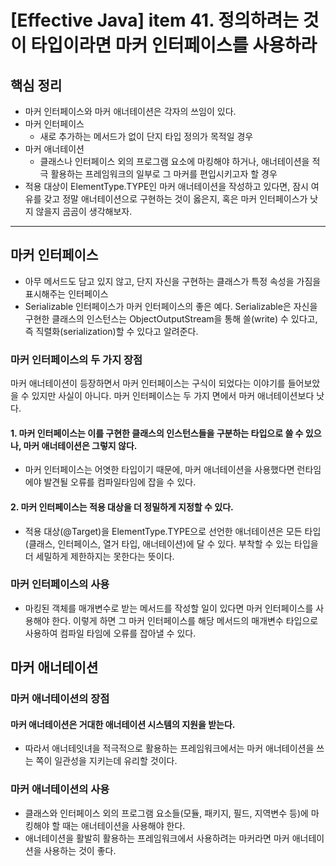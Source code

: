 # [Effective Java] item 41. 정의하려는 것이 타입이라면 마커 인터페이스를 사용하라

## 핵심 정리

- 마커 인터페이스와 마커 애너테이션은 각자의 쓰임이 있다.
- 마커 인터페이스
    - 새로 추가하는 메서드가 없이 단지 타입 정의가 목적일 경우
- 마커 애너테이션
    - 클래스나 인터페이스 외의 프로그램 요소에 마킹해야 하거나, 애너테이션을 적극 활용하는 프레임워크의 일부로 그 마커를 편입시키고자 할 경우
- 적용 대상이 ElementType.TYPE인 마커 애너테이션을 작성하고 있다면, 잠시 여유를 갖고 정말 애너테이션으로 구현하는 것이 옳은지, 혹은 마커 인터페이스가 낫지 않을지 곰곰이 생각해보자.

---

## 마커 인터페이스

- 아무 메서드도 담고 있지 않고, 단지 자신을 구현하는 클래스가 특정 속성을 가짐을 표시해주는 인터페이스
- Serializable 인터페이스가 마커 인터페이스의 좋은 예다. Serializable은 자신을 구현한 클래스의 인스턴스는 ObjectOutputStream을 통해 쓸(write) 수 있다고, 즉 직렬화(serialization)할 수 있다고 알려준다.

### 마커 인터페이스의 두 가지 장점
마커 애너테이션이 등장하면서 마커 인터페이스는 구식이 되었다는 이야기를 들어보았을 수 있지만 사실이 아니다. 마커 인터페이스는 두 가지 면에서 마커 애너테이션보다 낫다.

#### 1. 마커 인터페이스는 이를 구현한 클래스의 인스턴스들을 구분하는 타입으로 쓸 수 있으나, 마커 애너테이션은 그렇지 않다.
- 마커 인터페이스는 어엿한 타입이기 때문에, 마커 애너테이션을 사용했다면 런타임에야 발견될 오류를 컴파일타임에 잡을 수 있다.

#### 2. 마커 인터페이스는 적용 대상을 더 정밀하게 지정할 수 있다.
- 적용 대상(@Target)을 ElementType.TYPE으로 선언한 애너테이션은 모든 타입(클래스, 인터페이스, 열거 타입, 애너테이션)에 달 수 있다. 부착할 수 있는 타입을 더 세밀하게 제한하지는 못한다는 뜻이다. 

### 마커 인터페이스의 사용
- 마킹된 객체를 매개변수로 받는 메서드를 작성할 일이 있다면 마커 인터페이스를 사용해야 한다. 이렇게 하면 그 마커 인터페이스를 해당 메서드의 매개변수 타입으로 사용하여 컴파일 타임에 오류를 잡아낼 수 있다.

## 마커 애너테이션
### 마커 애너테이션의 장점
#### 마커 애너테이션은 거대한 애너테이션 시스템의 지원을 받는다.
- 따라서 애너테잇녀을 적극적으로 활용하는 프레임워크에서는 마커 애너테이션을 쓰는 쪽이 일관성을 지키는데 유리할 것이다.

### 마커 애너테이션의 사용
- 클래스와 인터페이스 외의 프로그램 요소들(모듈, 패키지, 필드, 지역변수 등)에 마킹해야 할 때는 애너테이션을 사용해야 한다.
- 애너테이션을 활발히 활용하는 프레임워크에서 사용하려는 마커라면 마커 애너테이션을 사용하는 것이 좋다.